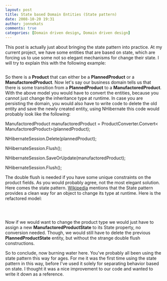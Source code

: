 ```yaml
---
layout: post
title: State based Domain Entities (State pattern)
date: 2008-10-20 19:31
author: jonnekats
comments: true
categories: [Domain driven design, Domain driven design]
---
```

This post is actually just about bringing the state pattern into practice. At my current project, we have some entities that are based on state, which are forcing us to use some not so elegant mechanisms for change their state. I will try to explain this with the following example:

<img src="http://jonnekats.files.wordpress.com/2008/10/102008-1931-statebasedd11.png" alt="" />

So there is a <strong>Product</strong> that can either be a <strong>PlannedProduct</strong> or a <strong>ManufactoredProduct</strong>. Now let's say our business domain tells us that there is some transition from a <strong>PlannedProduct</strong> to a <strong>ManufactoredProduct</strong>. With the above model you would have to convert the entities, because you cannot just change the inheritance type at runtime. In case you are persisting the domain, you would also have to write code to delete the old entity and save the newly created entity, using NHibernate this code would probably look like the following:

ManufactoredProduct manufactoredProduct = ProductConverter.Convert&lt; ManufactoredProduct&gt;(plannedProduct);

NHibernateSession.Delete(plannedProduct);

NHibernateSession.Flush();

NHibernateSession.SaveOrUpdate(manufactoredProduct);

NHibernateSession.Flush();

The double flush is needed if you have some unique constraints on the product fields. As you would probably agree, not the most elegant solution. Here comes the state pattern. <a href="http://en.wikipedia.org/wiki/State_pattern">Wikipedia</a> mentions that the State pattern provides a clean way for an object to change its type at runtime. Here is the refactored model:

<img src="http://jonnekats.files.wordpress.com/2008/10/102008-1931-statebasedd21.png" alt="" />

 

Now if we would want to change the product type we would just have to assign a new <strong>ManufactoredProductState</strong> to its State property, no conversion needed. Though, we would still have to delete the previous <strong>PlannedProductState</strong> entity, but without the strange double flush constructions.

So to conclude, now burning water here. You've probably all been using the state pattern this way for ages. For me it was the first time using the state pattern in this way, before I've used it solely for separating behavior based on state. I thought it was a nice improvement to our code and wanted to write it down as a reference.
